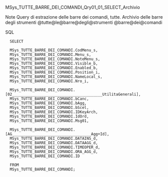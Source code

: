 MSys_TUTTE_BARRE_DEI_COMANDI_Qry01_01_SELECT_Archivio

   Note
      Query di estrazione delle barre dei comandi, tutte.
      Archivio delle barre degli strumenti
         @tutte@le@barre@degli@strumenti
         @barre@dei@comandi
         


   SQL

      SELECT 

      MSys_TUTTE_BARRE_DEI_COMANDI.CodMenu_s, 
      MSys_TUTTE_BARRE_DEI_COMANDI.Menu_s, 
      MSys_TUTTE_BARRE_DEI_COMANDI.NoteMenu_s, 
      MSys_TUTTE_BARRE_DEI_COMANDI.Visible_b, 
      MSys_TUTTE_BARRE_DEI_COMANDI.Enabled_b, 
      MSys_TUTTE_BARRE_DEI_COMANDI.Position_i, 
      MSys_TUTTE_BARRE_DEI_COMANDI.NameLocal_s, 
      MSys_TUTTE_BARRE_DEI_COMANDI.Nro_i, 

      MSys_TUTTE_BARRE_DEI_COMANDI.[02________________________________________UtilitaGenerali], 
      MSys_TUTTE_BARRE_DEI_COMANDI.bCanc, 
      MSys_TUTTE_BARRE_DEI_COMANDI.bAgg, 
      MSys_TUTTE_BARRE_DEI_COMANDI.bScel, 
      MSys_TUTTE_BARRE_DEI_COMANDI.IDKeyArch, 
      MSys_TUTTE_BARRE_DEI_COMANDI.IdOrd, 
      MSys_TUTTE_BARRE_DEI_COMANDI.Msg01, 

      MSys_TUTTE_BARRE_DEI_COMANDI.[AG___________________________________Agg+Id], 
      MSys_TUTTE_BARRE_DEI_COMANDI.DATAINS_d, 
      MSys_TUTTE_BARRE_DEI_COMANDI.DATAAGG_d, 
      MSys_TUTTE_BARRE_DEI_COMANDI.TIMEOPER_d, 
      MSys_TUTTE_BARRE_DEI_COMANDI.ORA_AGG_d, 
      MSys_TUTTE_BARRE_DEI_COMANDI.ID

      FROM 
      MSys_TUTTE_BARRE_DEI_COMANDI;
